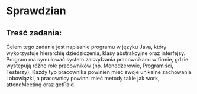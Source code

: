 # Sprawdzian

## Treść zadania:
Celem tego zadania jest napisanie programu w języku Java, który wykorzystuje hierarchię dziedziczenia, klasy abstrakcyjne oraz interfejsy. Program ma symulować system zarządzania pracownikami w firmie, gdzie występują różne role pracowników (np. Menedżerowie, Programiści, Testerzy). Każdy typ pracownika powinien mieć swoje unikalne zachowania i obowiązki, a pracownicy powinni mieć metody takie jak work, attendMeeting oraz getPaid.
